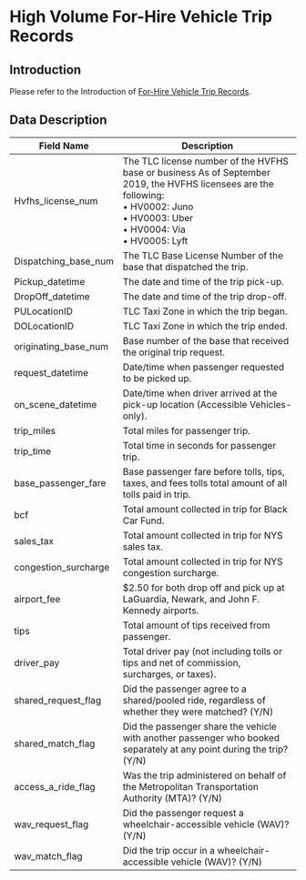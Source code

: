 # High Volume For-Hire Vehicle Trip Records

## Introduction

Please refer to the Introduction of [For-Hire Vehicle Trip Records](for_hire_vehicle.md).

## Data Description

Field Name            | Description
----------------------|-------------------------------------------------
Hvfhs_license_num     | The TLC license number of the HVFHS base or business As of September 2019, the HVFHS licensees are the following:<br> • HV0002: Juno<br> • HV0003: Uber<br> • HV0004: Via<br> • HV0005: Lyft
Dispatching_base_num  | The TLC Base License Number of the base that dispatched the trip.
Pickup_datetime       | The date and time of the trip pick-up.
DropOff_datetime      | The date and time of the trip drop-off.
PULocationID          | TLC Taxi Zone in which the trip began.
DOLocationID          | TLC Taxi Zone in which the trip ended.
originating_base_num  | Base number of the base that received the original trip request.
request_datetime      | Date/time when passenger requested to be picked up.
on_scene_datetime     | Date/time when driver arrived at the pick-up location (Accessible Vehicles-only).
trip_miles            | Total miles for passenger trip.
trip_time             | Total time in seconds for passenger trip.
base_passenger_fare   | Base passenger fare before tolls, tips, taxes, and fees tolls total amount of all tolls paid in trip.
bcf                   | Total amount collected in trip for Black Car Fund.
sales_tax             | Total amount collected in trip for NYS sales tax.
congestion_surcharge  | Total amount collected in trip for NYS congestion surcharge.
airport_fee           | $2.50 for both drop off and pick up at LaGuardia, Newark, and John F. Kennedy airports.
tips                  | Total amount of tips received from passenger.
driver_pay            | Total driver pay (not including tolls or tips and net of commission, surcharges, or taxes).
shared_request_flag   | Did the passenger agree to a shared/pooled ride, regardless of whether they were matched? (Y/N)
shared_match_flag     | Did the passenger share the vehicle with another passenger who booked separately at any point during the trip? (Y/N)
access_a_ride_flag    | Was the trip administered on behalf of the Metropolitan Transportation Authority (MTA)? (Y/N)
wav_request_flag      | Did the passenger request a wheelchair-accessible vehicle (WAV)? (Y/N)
wav_match_flag        | Did the trip occur in a wheelchair-accessible vehicle (WAV)? (Y/N)
